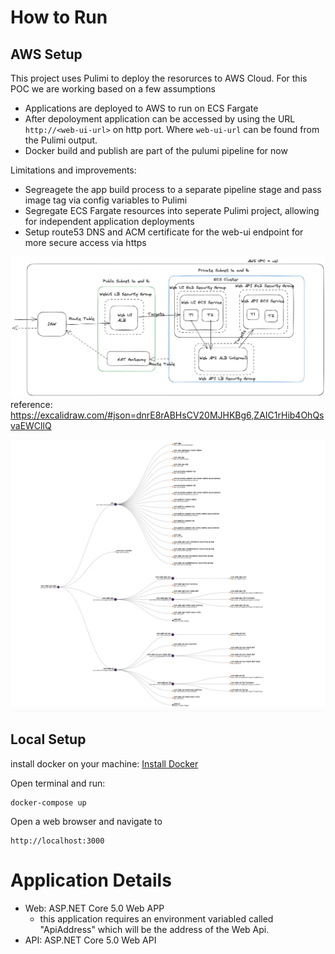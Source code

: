 # How to Run

## AWS Setup
This project uses Pulimi to deploy the resorurces to AWS Cloud. For this POC we are working based on a few assumptions

 - Applications are deployed to AWS to run on ECS Fargate
 - After depoloyment application can be accessed by using the URL `http://<web-ui-url>` on http port. Where `web-ui-url` can be found from the Pulimi output.
 - Docker build and publish are part of the pulumi pipeline for now

Limitations and improvements:
 - Segreagete the app build process to a separate pipeline stage and pass image tag via config variables to Pulimi
 - Segregate ECS Fargate resources into seperate Pulimi project, allowing for independent application deployments
 - Setup route53 DNS and ACM certificate for the web-ui endpoint for more secure access via https


![aws infra network diagram](aws-infra.png "AWS Infra Network Diagram")
reference: https://excalidraw.com/#json=dnrE8rABHsCV20MJHKBg6,ZAIC1rHib4OhQsvaEWCllQ

![pulumi graph view](pulumi-graph-view.png "Pulumi graph view")
## Local Setup

install docker on your machine: [Install Docker](https://docs.docker.com/engine/install/)


Open terminal and run:
```
docker-compose up
```

Open a web browser and navigate to 
```
http://localhost:3000
```

# Application Details

- Web: ASP.NET Core 5.0 Web APP
  - this application requires an environment variabled called "ApiAddress" which will be the address of the Web Api.
- API: ASP.NET Core 5.0 Web API

